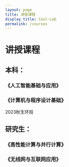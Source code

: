 ```yaml
---
layout: page
title: 讲授课程
display_title: Cool-Lab
permalink: /courses
---
```


# 讲授课程

## 本科：

### 《人工智能基础与应用》

### 《计算机与程序设计基础》
2023秋生环班


## 研究生：

### 《高性能计算与并行计算》

### 《无线网与互联网应用》